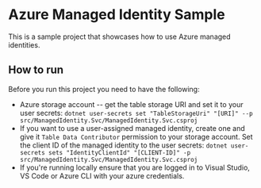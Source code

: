 # Azure Managed Identity Sample

This is a sample project that showcases how to use Azure managed identities.

## How to run

Before you run this project you need to have the following:

- Azure storage account -- get the table storage URI and set it to your user secrets: `dotnet user-secrets set "TableStorageUri" "[URI]" --p src/ManagedIdentity.Svc/ManagedIdentity.Svc.csproj`
- If you want to use a user-assigned managed identity, create one and give it `Table Data Contributor` permission to your storage account. Set the client ID of the managed identity to the user secrets: `dotnet user-secrets sets "IdentityClientId" "[CLIENT-ID]" -p src/ManagedIdentity.Svc/ManagedIdentity.Svc.csproj`
- If you're running locally ensure that you are logged in to Visual Studio, VS Code or Azure CLI with your azure credentials.
